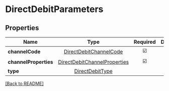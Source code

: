 # DirectDebitParameters



## Properties

| Name | Type | Required | Description | Examples |
|------------|:-------------:|:-------------:|-------------|:-------------:|
| **channelCode** | [DirectDebitChannelCode](DirectDebitChannelCode.md) | ☑️ |  | | |
**channelProperties** | [DirectDebitChannelProperties](DirectDebitChannelProperties.md) | ☑️ |  | | |
**type** | [DirectDebitType](DirectDebitType.md) |  |  | | |



[[Back to README]](../../README.md)